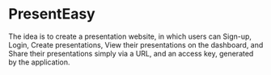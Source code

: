 # PresentEasy
The idea is to create a presentation website, in which users can Sign-up, Login, Create presentations, View their presentations on the dashboard, and Share their presentations simply via a URL, and an access key, generated by the application.
